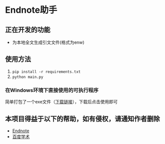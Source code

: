 # Endnote助手
## 正在开发的功能
- 为本地全文生成引文文件(格式为enw)

## 使用方法
1. `pip install -r requirements.txt`
2. `python main.py`

### 在Windows环境下直接使用的可执行程序
简单打包了一个exe文件（[下载链接](https://github.com/vc5/endnote-cn/releases)），下载后点击使用即可

## 本项目得益于以下的帮助，如有侵权，请通知作者删除
- [Endnote](http://endnote.com/)
- [百度学术](https://xueshu.baidu.com/)
